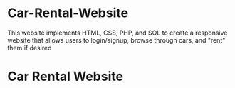 # Car-Rental-Website
This website implements HTML, CSS, PHP, and SQL to create a responsive website that allows users to login/signup, browse through cars, and "rent" them if desired
<h1> Car Rental Website </h1>
